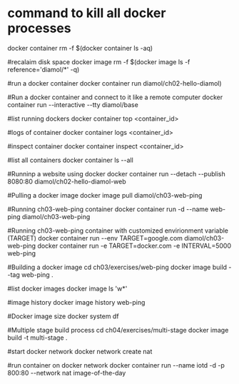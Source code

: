 
# command to kill all docker processes
docker container rm -f $(docker container ls -aq)

#recalaim disk space
docker image rm -f $(docker image ls -f reference='diamol/*' -q)

#run a docker container
docker container run diamol/ch02-hello-diamol)

#Run a docker container and connect to it like a remote computer
docker container run --interactive --tty diamol/base

#list running dockers
docker container top <container_id>

#logs of container
docker container logs <container_id>

#inspect container
docker container inspect <container_id>

#list all containers
docker container ls --all

#Runninp a website using docker
docker container run --detach --publish 8080:80 diamol/ch02-hello-diamol-web

#Pulling a docker image
docker image pull diamol/ch03-web-ping

#Running ch03-web-ping container
docker container run -d --name web-ping diamol/ch03-web-ping

#Running  ch03-web-ping container with customized envirionment variable (TARGET)
docker container run --env TARGET=google.com diamol/ch03-web-ping
docker container run -e TARGET=docker.com -e INTERVAL=5000 web-ping

#Building a docker image
cd ch03/exercises/web-ping
docker image build --tag web-ping .

#list docker images
docker image ls 'w*'

#image history
docker image history web-ping

#Docker image size
docker system df

#Multiple stage build process
cd ch04/exercises/multi-stage
docker image build -t multi-stage .

#start docker network
docker network create nat

#run container on docker network
docker container run --name iotd -d -p 800:80 --network nat image-of-the-day

